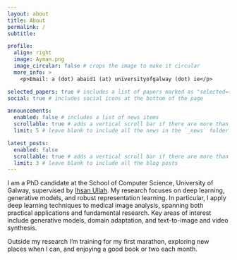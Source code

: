 ```yaml
---
layout: about
title: About
permalink: /
subtitle:

profile:
  align: right
  image: Ayman.png
  image_circular: false # crops the image to make it circular
  more_info: >
    <p>Email: a (dot) abaid1 (at) universityofgalway (dot) ie</p>

selected_papers: true # includes a list of papers marked as "selected={true}"
social: true # includes social icons at the bottom of the page

announcements:
  enabled: false # includes a list of news items
  scrollable: true # adds a vertical scroll bar if there are more than 3 news items
  limit: 5 # leave blank to include all the news in the `_news` folder

latest_posts:
  enabled: false
  scrollable: true # adds a vertical scroll bar if there are more than 3 new posts items
  limit: 3 # leave blank to include all the blog posts
---
```


I am a PhD candidate at the School of Computer Science, University of Galway, supervised by <a href='#'>Ihsan Ullah</a>. My research focuses on deep learning, generative models, and robust representation learning. In particular, I apply deep learning techniques to medical image analysis, spanning both practical applications and fundamental research. Key areas of interest include generative models, domain adaptation, and text-to-image and video synthesis.

Outside my research I’m training for my first marathon, exploring new places when I can, and enjoying a good book or two each month.

